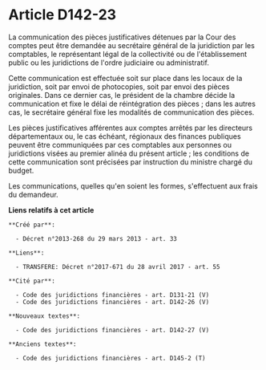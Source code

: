 # Article D142-23

La communication des pièces justificatives détenues par la Cour des comptes peut être demandée au secrétaire général de la
juridiction par les comptables, le représentant légal de la collectivité ou de l'établissement public ou les juridictions de
l'ordre judiciaire ou administratif. 

Cette communication est effectuée soit sur place dans les locaux de la juridiction, soit par envoi de photocopies, soit par
envoi des pièces originales. Dans ce dernier cas, le président de la chambre décide la communication et fixe le délai de
réintégration des pièces ; dans les autres cas, le secrétaire général fixe les modalités de communication des pièces. 

Les pièces justificatives afférentes aux comptes arrêtés par les   directeurs départementaux ou, le cas échéant, régionaux
des finances publiques  peuvent être communiquées par ces comptables aux personnes ou juridictions visées au premier alinéa
du présent article ; les conditions de cette communication sont précisées par instruction du ministre chargé du budget. 

Les communications, quelles qu'en soient les formes, s'effectuent aux frais du demandeur.

**Liens relatifs à cet article**

	**Créé par**:

	  - Décret n°2013-268 du 29 mars 2013 - art. 33

	**Liens**:

	  - TRANSFERE: Décret n°2017-671 du 28 avril 2017 - art. 55

	**Cité par**:

	  - Code des juridictions financières - art. D131-21 (V)
	  - Code des juridictions financières - art. D142-26 (V)

	**Nouveaux textes**:

	  - Code des juridictions financières - art. D142-27 (V)

	**Anciens textes**:

	  - Code des juridictions financières - art. D145-2 (T)
